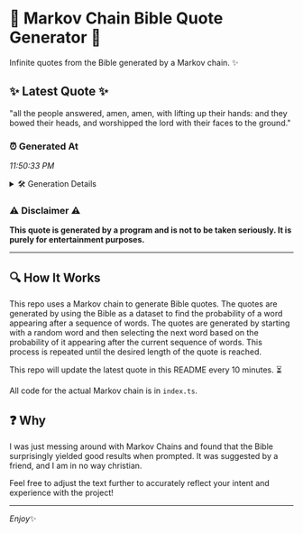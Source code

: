# 📖 Markov Chain Bible Quote Generator 📖

Infinite quotes from the Bible generated by a Markov chain. ✨

## ✨ Latest Quote ✨
"all the people answered, amen, amen, with lifting up their hands: and they bowed their heads, and worshipped the lord with their faces to the ground."

### ⏰ Generated At
*11:50:33 PM*

<details>
    <summary>🛠️ Generation Details</summary>
    <p>
        <strong>🌱 Seed:</strong> all<br>
        <strong>🔄 Iterations:</strong> 25<br>
        <strong>📜 Context History:</strong><br>[ all ]: the<br>[ all, the ]: people<br>[ all, the, people ]: answered,<br>[ all, the, people, answered, ]: amen,<br>[ all, the, people, answered,, amen, ]: amen,<br>[ all, the, people, answered,, amen,, amen, ]: with<br>[ the, people, answered,, amen,, amen,, with ]: lifting<br>[ people, answered,, amen,, amen,, with, lifting ]: up<br>[ answered,, amen,, amen,, with, lifting, up ]: their<br>[ amen,, amen,, with, lifting, up, their ]: hands:<br>[ amen,, with, lifting, up, their, hands: ]: and<br>[ with, lifting, up, their, hands:, and ]: they<br>[ lifting, up, their, hands:, and, they ]: bowed<br>[ up, their, hands:, and, they, bowed ]: their<br>[ their, hands:, and, they, bowed, their ]: heads,<br>[ hands:, and, they, bowed, their, heads, ]: and<br>[ and, they, bowed, their, heads,, and ]: worshipped<br>[ they, bowed, their, heads,, and, worshipped ]: the<br>[ bowed, their, heads,, and, worshipped, the ]: lord<br>[ their, heads,, and, worshipped, the, lord ]: with<br>[ heads,, and, worshipped, the, lord, with ]: their<br>[ and, worshipped, the, lord, with, their ]: faces<br>[ worshipped, the, lord, with, their, faces ]: to<br>[ the, lord, with, their, faces, to ]: the<br>[ lord, with, their, faces, to, the ]: ground.<br>
    </p>
</details>

### ⚠️ Disclaimer ⚠️
**This quote is generated by a program and is not to be taken seriously. It is purely for entertainment purposes.**

---

## 🔍 How It Works

This repo uses a Markov chain to generate Bible quotes. The quotes are generated by using the Bible as a dataset to find the probability of a word appearing after a sequence of words. The quotes are generated by starting with a random word and then selecting the next word based on the probability of it appearing after the current sequence of words. This process is repeated until the desired length of the quote is reached.

This repo will update the latest quote in this README every 10 minutes. ⏳

All code for the actual Markov chain is in `index.ts`.

## ❓ Why

I was just messing around with Markov Chains and found that the Bible surprisingly yielded good results when prompted. 
It was suggested by a friend, and I am in no way christian.

Feel free to adjust the text further to accurately reflect your intent and experience with the project!

---

*Enjoy*✨

